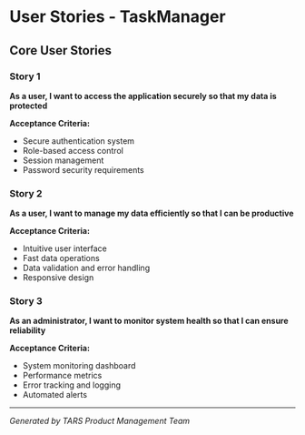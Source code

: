# User Stories - TaskManager

## Core User Stories

### Story 1
**As a user, I want to access the application securely so that my data is protected**

**Acceptance Criteria:**
- Secure authentication system
- Role-based access control
- Session management
- Password security requirements

### Story 2
**As a user, I want to manage my data efficiently so that I can be productive**

**Acceptance Criteria:**
- Intuitive user interface
- Fast data operations
- Data validation and error handling
- Responsive design

### Story 3
**As an administrator, I want to monitor system health so that I can ensure reliability**

**Acceptance Criteria:**
- System monitoring dashboard
- Performance metrics
- Error tracking and logging
- Automated alerts

---
*Generated by TARS Product Management Team*

